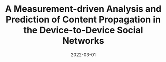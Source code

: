 ---
title: "A Measurement-driven Analysis and Prediction of Content Propagation in the Device-to-Device Social Networks"
collection: publications
category: journals
permalink: /publication/2022-measurement-driven-analysis
date: 2022-03-01
venue: 'IEEE Transactions on Knowledge and Data Engineering'
paperurl: 'https://ieeexplore.ieee.org/document/9939077'
citation: 'Heng Zhang, <b>Shaoyuan Huang</b>, Xin Wang, Jianxin Li, Xiaofei Wang*, Victor C. M. Leung. (2022). &quot;A Measurement-driven Analysis and Prediction of Content Propagation in the Device-to-Device Social Networks.&quot; <i>IEEE Transactions on Knowledge and Data Engineering</i>. (JCR-1, IF:8.9)'
--- 